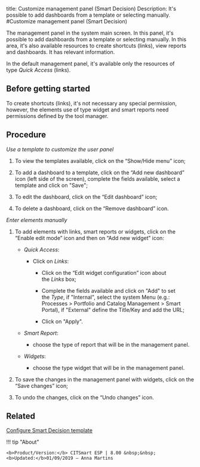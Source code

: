 title: Customize management panel (Smart Decision)
Description: It's possible to add dashboards from a template or selecting manually.
#Customize management panel (Smart Decision)

The management panel in the system main screen. In this panel, it's possible to
add dashboards from a template or selecting manually. In this area, it's also
available resources to create shortcuts (links), view reports and dashboards. It
has relevant information.

In the default management panel, it's available only the resources of
type *Quick Access* (links).

Before getting started
--------------------------

To create shortcuts (links), it's not necessary any special permission, however,
the elements use of type widget and smart reports need permissions defined by
the tool manager.

Procedure
-------------

*Use a template to customize the user panel*

1.  To view the templates available, click on the “Show/Hide menu” icon;

2.  To add a dashboard to a template, click on the “Add new dashboard”
    icon (left side of the screen), complete the fields available, select a
    template and click on "Save";

3.  To edit the dashboard, click on the “Edit dashboard” icon;

4.  To delete a dashboard, click on the “Remove dashboard” icon.

*Enter elements manually*

1.  To add elements with links, smart reports or widgets, click on the “Enable
    edit mode” icon and then on “Add new widget” icon:

    + *Quick Access*:

      +   Click on *Links*:

            +   Click on the “Edit widget configuration” icon about the *Links* box;

            +   Complete the fields available and click on "Add" to set the *Type*,
                if "Internal", select the system Menu (e.g.: Processes \> Portfolio
                and Catalog Management \> Smart Portal), if "External" define the
                Title/Key and add the URL;

            +   Click on "Apply".


    + *Smart Report*:

      + choose the type of report that will be in the management panel.

    + *Widgets*:

       + choose the type widget that will be in the management panel.

2.  To save the changes in the management panel with widgets, click on the “Save
    changes” icon;

3.  To undo the changes, click on the “Undo changes” icon.

Related
-------

[Configure Smart Decision template](/en-us/citsmart-esp-8/additional-features/reports/create/dashboard/use/create-template.html)


!!! tip "About"

    <b>Product/Version:</b> CITSmart ESP | 8.00 &nbsp;&nbsp;
    <b>Updated:</b>01/09/2019 – Anna Martins
